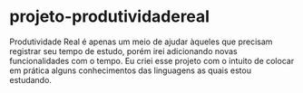 # projeto-produtividadereal
Produtividade Real é apenas um meio de ajudar àqueles que precisam registrar seu tempo de estudo, porém irei adicionando novas funcionalidades com o tempo.
Eu criei esse projeto com o intuito de colocar em prática alguns conhecimentos das linguagens as quais estou estudando.
